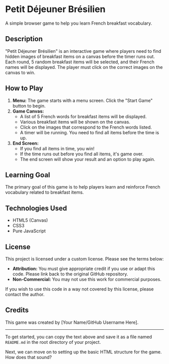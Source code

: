 # Petit Déjeuner Brésilien

A simple browser game to help you learn French breakfast vocabulary.

## Description

"Petit Déjeuner Brésilien" is an interactive game where players need to find hidden images of breakfast items on a canvas before the timer runs out. Each round, 5 random breakfast items will be selected, and their French names will be displayed. The player must click on the correct images on the canvas to win.

## How to Play

1.  **Menu:** The game starts with a menu screen. Click the "Start Game" button to begin.
2.  **Game Canvas:**
    * A list of 5 French words for breakfast items will be displayed.
    * Various breakfast items will be shown on the canvas.
    * Click on the images that correspond to the French words listed.
    * A timer will be running. You need to find all items before the time is up.
3.  **End Screen:**
    * If you find all items in time, you win!
    * If the time runs out before you find all items, it's game over.
    * The end screen will show your result and an option to play again.

## Learning Goal

The primary goal of this game is to help players learn and reinforce French vocabulary related to breakfast items.

## Technologies Used

* HTML5 (Canvas)
* CSS3
* Pure JavaScript

## License

This project is licensed under a custom license. Please see the terms below:

* **Attribution:** You must give appropriate credit if you use or adapt this code. Please link back to the original GitHub repository.
* **Non-Commercial:** You may not use this work for commercial purposes.

If you wish to use this code in a way not covered by this license, please contact the author.

## Credits

This game was created by [Your Name/GitHub Username Here].

---

To get started, you can copy the text above and save it as a file named `README.md` in the root directory of your project.

Next, we can move on to setting up the basic HTML structure for the game. How does that sound?